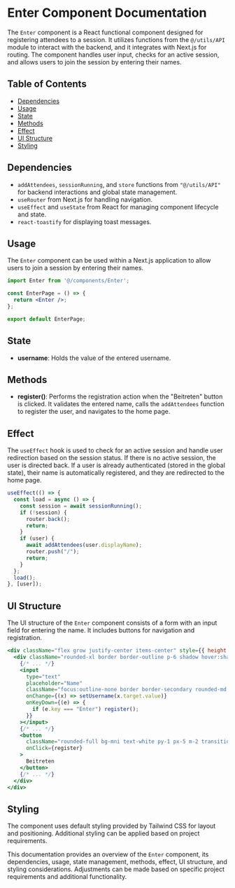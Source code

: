 # Enter Component Documentation

The `Enter` component is a React functional component designed for registering attendees to a session. It utilizes functions from the `@/utils/API` module to interact with the backend, and it integrates with Next.js for routing. The component handles user input, checks for an active session, and allows users to join the session by entering their names.

## Table of Contents

- [Dependencies](#dependencies)
- [Usage](#usage)
- [State](#state)
- [Methods](#methods)
- [Effect](#effect)
- [UI Structure](#ui-structure)
- [Styling](#styling)

## Dependencies

- `addAttendees`, `sessionRunning`, and `store` functions from `"@/utils/API"` for backend interactions and global state management.
- `useRouter` from Next.js for handling navigation.
- `useEffect` and `useState` from React for managing component lifecycle and state.
- `react-toastify` for displaying toast messages.

## Usage

The `Enter` component can be used within a Next.js application to allow users to join a session by entering their names.

```jsx
import Enter from '@/components/Enter';

const EnterPage = () => {
  return <Enter />;
};

export default EnterPage;
```

## State

- **username**: Holds the value of the entered username.

## Methods

- **register()**: Performs the registration action when the "Beitreten" button is clicked. It validates the entered name, calls the `addAttendees` function to register the user, and navigates to the home page.

## Effect

The `useEffect` hook is used to check for an active session and handle user redirection based on the session status. If there is no active session, the user is directed back. If a user is already authenticated (stored in the global state), their name is automatically registered, and they are redirected to the home page.

```jsx
useEffect(() => {
  const load = async () => {
    const session = await sessionRunning();
    if (!session) {
      router.back();
      return;
    }
    if (user) {
      await addAttendees(user.displayName);
      router.push("/");
      return;
    }
  };
  load();
}, [user]);
```

## UI Structure

The UI structure of the `Enter` component consists of a form with an input field for entering the name. It includes buttons for navigation and registration.

```jsx
<div className="flex grow justify-center items-center" style={{ height: "75vh" }}>
  <div className="rounded-xl border border-outline p-6 shadow hover:shadow-lg transition-all">
    {/* ... */}
    <input
      type="text"
      placeholder="Name"
      className="focus:outline-none border border-secondary rounded-md p-2"
      onChange={(x) => setUsername(x.target.value)}
      onKeyDown={(e) => {
        if (e.key === "Enter") register();
      }}
    ></input>
    {/* ... */}
    <button
      className="rounded-full bg-mni text-white py-1 px-5 m-2 transition-all hover:bg-mni_hover"
      onClick={register}
    >
      Beitreten
    </button>
    {/* ... */}
  </div>
</div>
```

## Styling

The component uses default styling provided by Tailwind CSS for layout and positioning. Additional styling can be applied based on project requirements.

This documentation provides an overview of the `Enter` component, its dependencies, usage, state management, methods, effect, UI structure, and styling considerations. Adjustments can be made based on specific project requirements and additional functionality.